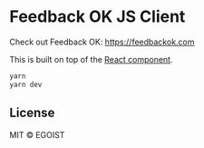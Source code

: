 # Feedback OK JS Client

Check out Feedback OK: https://feedbackok.com

This is built on top of the [React component](https://github.com/egoist/feedbackok-react).

```bash
yarn
yarn dev
```

## License

MIT &copy; EGOIST
